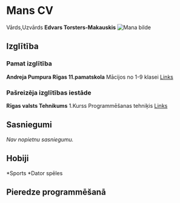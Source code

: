 # Mans CV
Vārds,Uzvārds __Edvars Torsters-Makauskis__
![Mana bilde](https://user-images.githubusercontent.com/78017246/106501857-49d90f00-64cc-11eb-87ce-a7eaafb25c9e.jpg)
## Izglītība

### Pamat izglītība
__Andreja Pumpura Rīgas 11.pamatskola__
Mācijos no 1-9 klasei
[Links](https://ap11ps.lv/)

### Pašreizēja izglītības iestāde
__Rīgas valsts Tehnikums__
1.Kurss Programmēšanas tehniķis
 [Links](https://www.rvt.lv/)
## Sasniegumi
*Nav nopietnu sasniegumu.*

## Hobiji
*Sports
*Dator spēles

## Pieredze programmēšanā
